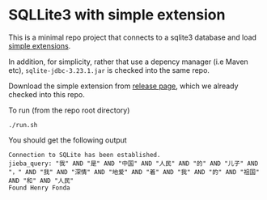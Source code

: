 # SQLLite3 with simple extension

This is a minimal repo project that connects to a sqlite3 database and load [simple extensions](https://github.com/wangfenjin/simple).

In addition, for simplicity, rather that use a depency manager (i.e Maven etc), `sqlite-jdbc-3.23.1.jar` is checked into the same repo.

Download the simple extension from [release page](https://github.com/wangfenjin/simple/releases), which we already checked into this repo.

To run (from the repo root directory)

```
./run.sh
```

You should get the following output

```
Connection to SQLite has been established.
jieba_query: "我" AND "是" AND "中国" AND "人民" AND "的" AND "儿子" AND "，" AND "我" AND "深情" AND "地爱" AND "着" AND "我" AND "的" AND "祖国" AND "和" AND "人民"
Found Henry Fonda
```
